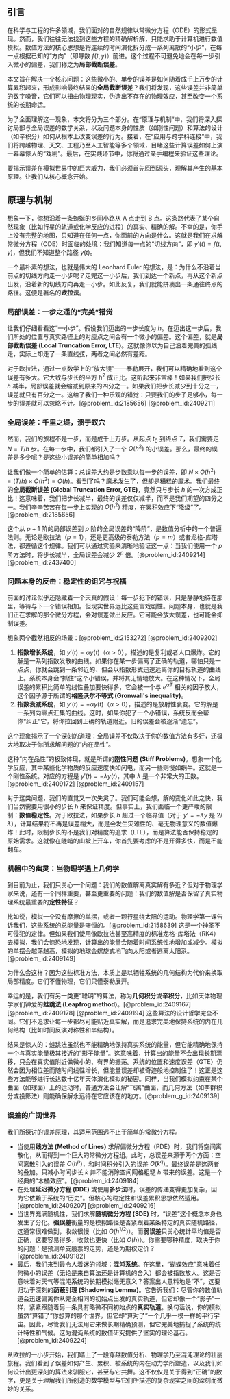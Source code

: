 ## 引言
在科学与工程的许多领域，我们面对的自然规律以常微分方程（ODE）的形式呈现。然而，我们往往无法找到这些方程的精确解析解，只能求助于计算机进行数值模拟。数值方法的核心思想是将连续的时间演化拆分成一系列离散的“小步”，在每一点根据已知的“方向”（即导数 $f(t,y)$）前进。这个过程不可避免地会在每一步引入微小的偏差，我们称之为**局部截断误差**。

本文旨在解决一个核心问题：这些微小的、单步的误差是如何随着成千上万步的计算累积起来，形成影响最终结果的**全局截断误差**？我们将发现，这些误差并非简单的数字噪音，它们可以扭曲物理现实，伪造出不存在的物理效应，甚至改变一个系统的长期命运。

为了全面理解这一现象，本文将分为三个部分。在“原理与机制”中，我们将深入探讨局部与全局误差的数学关系，以及问题本身的性质（如刚性问题）和算法的设计（如辛积分）如何从根本上改变误差的行为。接着，在“应用与跨学科连接”中，我们将跨越物理、天文、工程乃至人工智能等多个领域，目睹这些计算误差如何上演一幕幕惊人的“戏剧”。最后，在实践环节中，你将通过亲手编程来验证这些理论。

要揭示误差在模拟世界中的巨大威力，我们必须首先回到源头，理解其产生的基本原理。让我们从核心概念开始。

## 原理与机制

想象一下，你想沿着一条蜿蜒的乡间小路从 A 点走到 B 点。这条路代表了某个自然现象（比如行星的轨道或化学反应的进程）的真实、精确的解。不幸的是，你手上没有完整的地图，只知道在任何一点，你面前的方向是什么。这就是我们在求解常微分方程（ODE）时面临的处境：我们知道每一点的“切线方向”，即 $y'(t) = f(t,y)$，但我们不知道整个路径 $y(t)$。

一个最朴素的想法，也就是伟大的 Leonhard Euler 的想法，是：为什么不沿着当前点的切线方向走一小步呢？走完这一小步后，我们到达一个新点，再从这个新点出发，沿着新的切线方向再走一小步。如此反复，我们就能拼凑出一条通往终点的路径。这便是著名的**欧拉法**。

### 局部误差：一步之遥的“完美”错觉

让我们仔细看看这“一小步”。假设我们迈出的一步长度为 $h$。在迈出这一步后，我们所处的位置与真实路径上的对应点之间会有一个微小的偏差。这个偏差，就是**局部截断误差 (Local Truncation Error, LTE)**。这就像你以为自己沿着完美的弧线走，实际上却走了一条直线弦，两者之间必然有差距。

对于欧拉法，通过一点数学上的“放大镜”——泰勒展开，我们可以精确地看到这个误差有多大。它大致与步长的平方 $h^2$ 成正比。这听起来非常棒！如果我们把步长 $h$ 减半，局部误差就会缩减到原来的四分之一。如果我们把步长减少到十分之一，误差就只有百分之一。这给了我们一种乐观的错觉：只要我们的步子足够小，每一步的误差就可以忽略不计。[@problem_id:2185656] [@problem_id:2409211]

### 全局误差：千里之堤，溃于蚁穴

然而，我们的旅程不是一步，而是成千上万步。从起点 $t_0$ 到终点 $T$，我们需要走 $N = T/h$ 步。在每一步中，我们都引入了一个 $O(h^2)$ 的小误差。那么，最终的误差是多少呢？是这些小误差的简单相加吗？

让我们做一个简单的估算：总误差大约是步数乘以每一步的误差，即 $N \times O(h^2) = (T/h) \times O(h^2) = O(h)$。看到了吗？魔术发生了，但却是糟糕的魔术。我们最终的**全局截断误差 (Global Truncation Error, GTE)**，竟然只与步长 $h$ 的一次方成正比！这意味着，我们把步长减半，最终的误差仅仅减半，而不是我们期望的四分之一。我们辛辛苦苦在每一步上实现的 $O(h^2)$ 精度，在累积效应下“降级”了。[@problem_id:2185656]

这个从 $p+1$ 阶的局部误差到 $p$ 阶的全局误差的“降阶”，是数值分析中的一个普遍法则。无论是欧拉法（$p=1$），还是更高级的泰勒方法（$p=m$）或者龙格-库塔法，都遵循这个规律。我们可以通过实验来清晰地验证这一点：当我们使用一个 $p$ 阶方法时，将步长减半，全局误差会减少 $2^p$ 倍。[@problem_id:2409214] [@problem_id:2437400]

### 问题本身的反击：稳定性的诅咒与祝福

前面的讨论似乎还隐藏着一个天真的假设：每一步犯下的错误，只是静静地待在那里，等待与下一个错误相加。但现实世界远比这更富戏剧性。问题本身，也就是我们正在求解的那个微分方程，会对误差做出反应。它可能会放大误差，也可能会抑制误差。

想象两个截然相反的场景：[@problem_id:2153272] [@problem_id:2409202]
1.  **指数增长系统**，如 $y'(t) = \alpha y(t)$（$\alpha>0$），描述的是复利或者人口爆炸。它的解是一系列指数发散的曲线。如果你在某一步偏离了正确的轨道，哪怕只是一点点，你就会跳到一条邻近的、但会以指数形式迅速远离你的目标轨道的曲线上。系统本身会“抓住”这个小错误，并将其无情地放大。在这种情况下，全局误差的累积比简单的线性叠加要快得多，它会被一个与 $e^{\alpha T}$ 相关的因子放大，这个因子源于所谓的**格隆沃尔不等式 (Gronwall's inequality)**。
2.  **指数衰减系统**，如 $y'(t) = -\alpha y(t)$（$\alpha>0$），描述的是放射性衰变。它的解是一系列向零点汇集的曲线。这时，如果你犯了一个小错误，系统反而会帮你“纠正”它，将你拉回到正确的轨道附近。旧的误差会被逐渐“遗忘”。

这个现象揭示了一个深刻的道理：全局误差不仅取决于你的数值方法有多好，还极大地取决于你所求解问题的“内在品性”。

这种“内在品性”的极致体现，就是所谓的**刚性问题 (Stiff Problems)**。想象一个化学反应，其中某些化学物质的反应速度快如闪电，而另一些则慢如蜗牛。这就是一个刚性系统。对应的方程是 $y'(t) = -\lambda y(t)$，其中 $\lambda$ 是一个非常大的正数。[@problem_id:2409172] [@problem_id:2409157]

对于这类问题，我们的直觉又一次失灵了。我们可能会想，解的变化如此之快，我们当然需要用很小的步长 $h$ 来保证精度。但事实上，我们面临一个更严峻的限制：**数值稳定性**。对于欧拉法，如果步长 $h$ 超过一个临界值（对于 $y'=-\lambda y$ 是 $2/\lambda$），计算结果将不再是误差稍大，而是会发生灾难性的、毫无物理意义的数值爆炸！此时，限制步长的不是我们对精度的追求（LTE），而是算法能否保持稳定的原始需求。这就像在陡峭的山坡上开车，你首先要考虑的不是开得多快，而是不能翻车。

### 机器中的幽灵：当物理学遇上几何学

到目前为止，我们只关心一个问题：我们的数值解离真实解有多近？但对于物理学家来说，还有一个同样重要，甚至更重要的问题：我们的数值解是否保留了真实物理系统最重要的**定性特征**？

比如说，模拟一个没有摩擦的单摆，或者一颗行星绕太阳的运动。物理学第一课告诉我们，这些系统的总能量是守恒的。[@problem_id:2158639] 这是一个神圣不可侵犯的定律。但如果我们使用像欧拉法甚至高精度的标准龙格-库塔法（RK4）去模拟，我们会惊恐地发现，计算出的能量会随着时间系统性地增加或减少。模拟的单摆会越荡越高，模拟的地球会螺旋式地飞向太阳或者逃离太阳系。[@problem_id:2409149]

为什么会这样？因为这些标准方法，本质上是以牺牲系统的几何结构为代价来换取局部精度。它们不懂物理，它们只懂泰勒展开。

幸运的是，我们有另一类更“聪明”的算法，称为**几何积分**或**辛积分**，比如天体物理学家们钟爱的**蛙跳法 (Leapfrog method)**。[@problem_id:2409167] [@problem_id:2409178] [@problem_id:2409194] 这些算法的设计哲学完全不同。它们不追求让每一步都尽可能贴近真实解，而是追求完美地保持系统的内在几何结构（比如时间反演对称性和辛结构）。

结果是惊人的：蛙跳法虽然也不能精确地保持真实系统的能量，但它能精确地保持一个与真实能量极其接近的“影子能量”。这意味着，计算出的能量不会出现长期漂移，只会在真实值附近做微小的、有界的振荡。系统的位置和速度误差（GTE）仍然会因为相位差而随时间线性增长，但能量误差却被奇迹般地控制住了！这正是这些方法能够进行长达数十亿年天体演化模拟的秘密。同样，当我们模拟约束在某个曲面（如球面）上的运动时，普通方法会让解“飞离”曲面，而几何方法（如李群积分或投影法）则能确保解永远待在它应该在的地方。[@problem_g_id:2409139]

### 误差的广阔世界

我们所探讨的误差原理，其适用范围远不止于简单的常微分方程。

-   当使用**线方法 (Method of Lines)** 求解偏微分方程（PDE）时，我们将空间离散化，从而得到一个巨大的常微分方程组。此时，总误差来源于两个方面：空间离散引入的误差 $O(h^p)$，和时间积分引入的误差 $O(k^q)$。最终误差是这两者的叠加。只减小时间步长 $k$ 并不能消除空间网格粗糙 $h$ 带来的误差。这是一个经典的“木桶效应”。[@problem_id:2409184]
-   在处理**延迟微分方程 (DDE)** 或使用**多步法**时，误差的传递变得更加复杂，因为它依赖于系统的“历史”。但核心的稳定性和误差累积思想依然适用。[@problem_id:2409207] [@problem_id:2409216]
-   当世界充满随机性，我们求解**随机微分方程 (SDE)** 时，“误差”这个概念本身也发生了分化。**强误差**衡量的是模拟路径是否紧跟着某条特定的真实随机路径，这通常很难做到，收敛很慢（比如 $O(h^{1/2})$）。而**弱误差**只关心统计平均值是否正确，这要容易得多，收敛也更快（比如 $O(h)$）。你需要哪种精度，取决于你的问题：是预测单支股票的走势，还是为期权定价？[@problem_id:2409182]
-   最后，我们来到最令人着迷的领域：**混沌系统**。在这里，“蝴蝶效应”意味着任何微小的误差（无论是来自算法还是计算机的舍入）都会被指数放大。这是否意味着对天气等混沌系统的长期模拟毫无意义？答案出人意料地是“不”，这要归功于深刻的**荫蔽引理 (Shadowing Lemma)**。它告诉我们：尽管你的数值轨道会迅速偏离你从完全相同的初始点出发的真实轨道，但它却像一个“影子”一样，紧紧跟随着另一条具有略微不同初始点的**真实轨道**。换句话说，你的模拟虽然“算错了”你想算的那个世界，但它却“算对了”一个几乎一模一样的平行宇宙。因此，尽管我们无法用它来做长期精确预测，但它完美地捕捉了系统的统计特性和气候。这为混沌系统的数值研究提供了坚实的理论基石。[@problem_id:2409224]

从欧拉的一小步开始，我们踏上了一段穿越数值分析、物理学乃至混沌理论的壮丽旅程。我们看到了误差如何产生、累积、被系统的内在动力学所塑造，以及我们如何设计出更深刻的算法来驯服它，甚至与它共舞。这不仅仅是关于得到“正确”的数字，更是关于理解我们所创造的数学模型与它们所描述的复杂现实之间的深刻而微妙的关系。